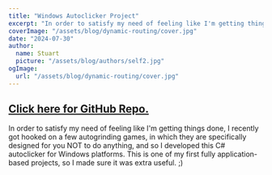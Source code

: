 ```yaml
---
title: "Windows Autoclicker Project"
excerpt: "In order to satisfy my need of feeling like I'm getting things done, I recently got hooked on a few autogrinding games..."
coverImage: "/assets/blog/dynamic-routing/cover.jpg"
date: "2024-07-30"
author:
  name: Stuart
  picture: "/assets/blog/authors/self2.jpg"
ogImage:
  url: "/assets/blog/dynamic-routing/cover.jpg"
---
```


## [__Click here for GitHub Repo.__](https://github.com/rileystuartmyers/Windows-Autoclicker-and-Shutdown)

In order to satisfy my need of feeling like I'm getting things done, I recently got hooked on a few autogrinding games, in which they are specifically designed for you NOT to do anything, and so I developed this C# autoclicker for Windows platforms. This is one of my first fully application-based projects, so I made sure it was extra useful. ;)
